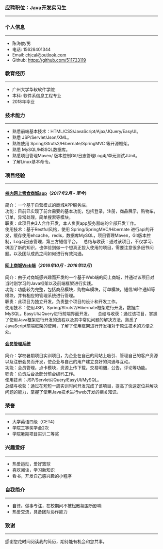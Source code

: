 ### 应聘职位：Java开发实习生
---

### 个人信息
----
- 陈海俊/男
- 电话: 15626401344
- Email: <chjcal@outlook.com>
- Github: https://github.com/511733119

### 教育经历
---
- 广州大学华软软件学院
- 本科: 软件系信息工程专业
- 2018年毕业

### 技术能力
---
- 熟悉前端基本技术：HTML/CSS/JavaScript/Ajax/JQuery/EasyUI。
- 熟悉 JSP/Servlet/Json/XML。
- 熟练使用 Spring/Struts2/Hibernate/SpringMVC 等开源框架。
- 熟悉 MySQL/MSSQL数据库。  
- 熟悉项目管理Maven/ 版本控制Git/日志管理Log4j/单元测试JUnit。  
- 了解Linux基本命令。


### 项目经验
---
#### [校内网上零食商城app](https://github.com/511733119/HR-Shop)（*2017年2月 - 至今*）  

简介：一个基于自营模式的商城APP服务端。   
功能：目前已实现了前台需要的基本功能，包括登录，注册，商品展示，购物车，订单，异常处理，简单搜索等模块。  
职责：此项目由3人合作开发，本人负责app服务器端的全部开发工作。  
使用技术：基于Restful风格，使用 Spring/SpringMVC/Hibernate 进行api的开发，缓存使用ehcache，redis，数据库MySQL，项目管理Maven，Git版本控制，Log4j日志管理，第三方短信平台。    
总结与收获：通过该项目，不仅学习、巩固了新的知识，也体验到做一个想真正投入使用的项目，需要注意很多细节问题。以及团队成员之间如何进行有效沟通。

#### [网上商城Web端](https://github.com/511733119/shop)（*2016年10月 - 2016年12月*）
 
简介：由于对商城感兴趣而开发的一个基于Web端的网上商城，并通过该项目对当时刚学习的Java框架以及前端框架进行实践。   
功能：功能较为完整，包括商品模块，购物车模块，订单模块，短信/邮件通知等模块，并有相应的管理系统进行管理。  
职责：此项目为独立开发，负责整个项目的设计和开发工作。  
使用技术：使用JSP，Spring/Struts2/Hibernate框架进行开发，数据库MySQL，EasyUI/JQuery进行前端界面开发。      
总结与收获：通过该项目，掌握了使用Java框架进行开发的流程以及其中常见问题的解决方法，熟悉了JavaScript前端框架的使用，了解了使用框架进行开发相对于原生技术的方便之处。

#### [会员管理系统](https://github.com/511733119/Member)

简介：学校暑期项目实训项目，为企业在自己的网站上吸引、管理自己的客户资源以及注册会员而开发，使企业与自己的用户建立良好的沟通与互动。  
功能：会员管理，点卡模块，资源上传下载，交易明细，公告，评论等功能。  
职责：负责后台及部分前台编码工作。  
使用技术：JSP/Servlet/JQuery/EasyUI/MySQL。  
总结与收获：通过在短短一周实训时间开发完成了该项目，提高了快速定位并解决问题的能力，掌握了使用Java技术进行web开发的相关知识。

### 荣誉
----
- 大学英语四级（CET4）
- 学院三等奖学金2次
- 学院暑期项目实训二等奖

### 兴趣爱好
---
- 热爱运动，爱好篮球
- 喜欢阅读，学习新知识
- 看书，开发自己感兴趣的小程序

### 自我简介
---
- 自律，做事专注，在校期间不被松散氛围所影响
- 热爱交流，具备团队协作能力

### 致谢
---
感谢您花时间阅读我的简历，期待能有机会和您共事。

